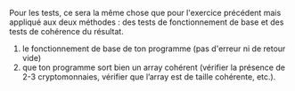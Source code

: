 Pour les tests, ce sera la même chose que pour l'exercice précédent mais appliqué aux deux méthodes : des tests de fonctionnement de base et des tests de cohérence du résultat.
1) le fonctionnement de base de ton programme (pas d'erreur ni de retour vide)
2) que ton programme sort bien un array cohérent (vérifier la présence de 2-3 cryptomonnaies, vérifier que l’array est de taille cohérente, etc.).
